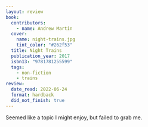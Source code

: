 ```yaml
---
layout: review
book:
  contributors:
    - name: Andrew Martin
  cover:
    name: night-trains.jpg
    tint_color: "#262f53"
  title: Night Trains
  publication_year: 2017
  isbn13: "9781781255599"
  tags:
    - non-fiction
    - trains
review:
  date_read: 2022-06-24
  format: hardback
  did_not_finish: true
---
```


Seemed like a topic I might enjoy, but failed to grab me.

